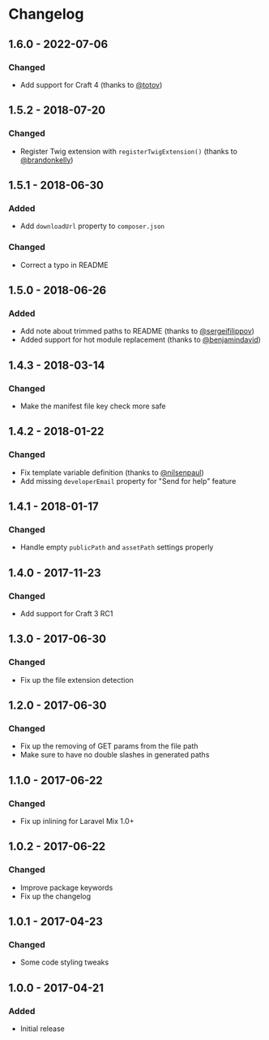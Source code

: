 # Changelog

## 1.6.0 - 2022-07-06
### Changed
- Add support for Craft 4 (thanks to [@totov](https://github.com/totov))

## 1.5.2 - 2018-07-20
### Changed
- Register Twig extension with `registerTwigExtension()` (thanks to [@brandonkelly](https://github.com/brandonkelly))

## 1.5.1 - 2018-06-30
### Added
- Add `downloadUrl` property to `composer.json`

### Changed
- Correct a typo in README

## 1.5.0 - 2018-06-26
### Added
- Add note about trimmed paths to README (thanks to [@sergeifilippov](https://github.com/sergeifilippov))
- Added support for hot module replacement (thanks to [@benjamindavid](https://github.com/benjamindavid))

## 1.4.3 - 2018-03-14
### Changed
- Make the manifest file key check more safe

## 1.4.2 - 2018-01-22
### Changed
- Fix template variable definition (thanks to [@nilsenpaul](https://github.com/nilsenpaul))
- Add missing `developerEmail` property for "Send for help" feature

## 1.4.1 - 2018-01-17
### Changed
- Handle empty `publicPath` and `assetPath` settings properly

## 1.4.0 - 2017-11-23
### Changed
- Add support for Craft 3 RC1

## 1.3.0 - 2017-06-30
### Changed
- Fix up the file extension detection

## 1.2.0 - 2017-06-30
### Changed
- Fix up the removing of GET params from the file path
- Make sure to have no double slashes in generated paths

## 1.1.0 - 2017-06-22
### Changed
- Fix up inlining for Laravel Mix 1.0+

## 1.0.2 - 2017-06-22
### Changed
- Improve package keywords
- Fix up the changelog

## 1.0.1 - 2017-04-23
### Changed
- Some code styling tweaks

## 1.0.0 - 2017-04-21
### Added
- Initial release
